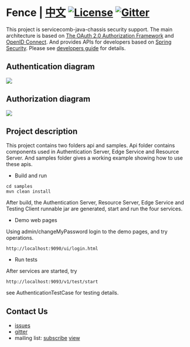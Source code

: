 # Fence | [中文](README_ZH.md) [![License](https://img.shields.io/badge/license-Apache%202-4EB1BA.svg)](https://www.apache.org/licenses/LICENSE-2.0.html) [![Gitter](https://img.shields.io/badge/ServiceComb-Gitter-ff69b4.svg)](https://gitter.im/ServiceCombUsers/Lobby)

This project is servicecomb-java-chassis security support. The main architecture is based on [The OAuth 2.0 Authorization Framework](https://tools.ietf.org/html/rfc6749) and [OpenID Connect](https://openid.net/connect/). And provides APIs for developers based on [Spring Security](https://spring.io/projects/spring-security). Please see [developers guide](docs/zh_CN/developersGuide.md) for details.

## Authentication diagram

![](docs/authentication.png)


## Authorization diagram

![](docs/authorization.png)

## Project description

This project contains two folders api and samples. Api folder contains components used in Authentication Server, Edge Service and Resource Server. And samples folder gives a working example showing how to use these apis. 

* Build and run

```
cd samples
mvn clean install
```

After build, the Authentication Server, Resource Server, Edge Service and Testing Client runnable jar are generated, start and run the four services.

* Demo web pages

Using admin/changeMyPassword login to the demo pages, and try operations. 
```
http://localhost:9090/ui/login.html
```

* Run tests

After services are started, try
```
http://localhost:9093/v1/test/start
```

see AuthenticationTestCase for testing details.

## Contact Us
* [issues](https://issues.apache.org/jira/browse/SCB)
* [gitter](https://gitter.im/ServiceCombUsers/Lobby)
* mailing list: [subscribe](mailto:dev-subscribe@servicecomb.apache.org) [view](https://lists.apache.org/list.html?dev@servicecomb.apache.org)
